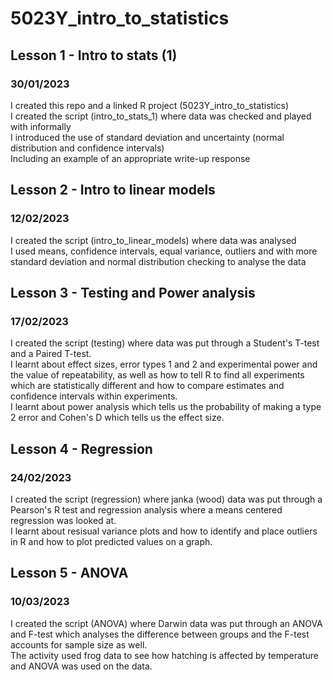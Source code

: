 # 5023Y_intro_to_statistics

## Lesson 1 - Intro to stats (1)
### 30/01/2023
I created this repo and a linked R project (5023Y_intro_to_statistics)  
I created the script (intro_to_stats_1) where data was checked and played with informally  
I introduced the use of standard deviation and uncertainty (normal distribution and confidence intervals)  
Including an example of an appropriate write-up response

## Lesson 2 - Intro to linear models
### 12/02/2023
I created the script (intro_to_linear_models) where data was analysed  
I used means, confidence intervals, equal variance, outliers and with more standard deviation and normal distribution checking to analyse the data

## Lesson 3 - Testing and Power analysis
### 17/02/2023

I created the script (testing) where data was put through a Student's T-test and a Paired T-test.  
I learnt about effect sizes, error types 1 and 2 and experimental power and the value of repeatability, as well as how to tell R to find all experiments which are statistically different and how to compare estimates and confidence intervals within experiments.  
I learnt about power analysis which tells us the probability of making a type 2 error and Cohen's D which tells us the effect size.

## Lesson 4 - Regression
### 24/02/2023

I created the script (regression) where janka (wood) data was put through a Pearson's R test and regression analysis where a means centered regression was looked at.  
I learnt about resisual variance plots and how to identify and place outliers in R and how to plot predicted values on a graph.  
  
## Lesson 5 - ANOVA
### 10/03/2023

I created the script (ANOVA) where Darwin data was put through an ANOVA and F-test which analyses the difference between groups and the F-test accounts for sample size as well.  
The activity used frog data to see how hatching is affected by temperature and ANOVA was used on the data.
